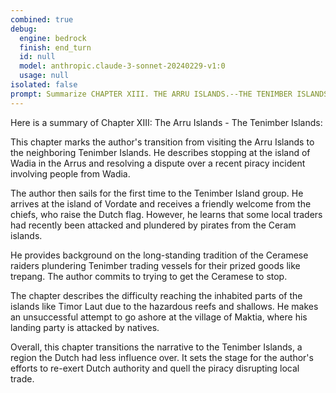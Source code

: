 ```yaml
---
combined: true
debug:
  engine: bedrock
  finish: end_turn
  id: null
  model: anthropic.claude-3-sonnet-20240229-v1:0
  usage: null
isolated: false
prompt: Summarize CHAPTER XIII. THE ARRU ISLANDS.--THE TENIMBER ISLANDS.
---
```

Here is a summary of Chapter XIII: The Arru Islands - The Tenimber Islands:

This chapter marks the author's transition from visiting the Arru Islands to the neighboring Tenimber Islands. He describes stopping at the island of Wadia in the Arrus and resolving a dispute over a recent piracy incident involving people from Wadia. 

The author then sails for the first time to the Tenimber Island group. He arrives at the island of Vordate and receives a friendly welcome from the chiefs, who raise the Dutch flag. However, he learns that some local traders had recently been attacked and plundered by pirates from the Ceram islands.

He provides background on the long-standing tradition of the Ceramese raiders plundering Tenimber trading vessels for their prized goods like trepang. The author commits to trying to get the Ceramese to stop.

The chapter describes the difficulty reaching the inhabited parts of the islands like Timor Laut due to the hazardous reefs and shallows. He makes an unsuccessful attempt to go ashore at the village of Maktia, where his landing party is attacked by natives.

Overall, this chapter transitions the narrative to the Tenimber Islands, a region the Dutch had less influence over. It sets the stage for the author's efforts to re-exert Dutch authority and quell the piracy disrupting local trade.
